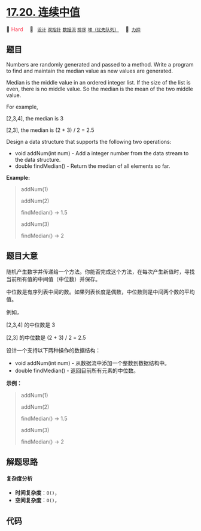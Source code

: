 # [17.20. 连续中值](https://2xiao.github.io/leetcode-js/interview/i_17.20.html)

🔴 <font color=#ff334b>Hard</font>&emsp; 🔖&ensp; [`设计`](/tag/design.md) [`双指针`](/tag/two-pointers.md) [`数据流`](/tag/data-stream.md) [`排序`](/tag/sorting.md) [`堆（优先队列）`](/tag/heap-priority-queue.md)&emsp; 🔗&ensp;[`力扣`](https://leetcode.cn/problems/continuous-median-lcci)

## 题目

Numbers are randomly generated and passed to a method. Write a program to find
and maintain the median value as new values are generated.

Median is the middle value in an ordered integer list. If the size of the list
is even, there is no middle value. So the median is the mean of the two middle
value.

For example,

[2,3,4], the median is 3

[2,3], the median is (2 + 3) / 2 = 2.5

Design a data structure that supports the following two operations:

  * void addNum(int num) - Add a integer number from the data stream to the data structure.
  * double findMedian() - Return the median of all elements so far.

**Example:**

> 
> 
> 
> 
> 
> addNum(1)
> 
> addNum(2)
> 
> findMedian() -> 1.5
> 
> addNum(3) 
> 
> findMedian() -> 2
> 
> 


## 题目大意

随机产生数字并传递给一个方法。你能否完成这个方法，在每次产生新值时，寻找当前所有值的中间值（中位数）并保存。

中位数是有序列表中间的数。如果列表长度是偶数，中位数则是中间两个数的平均值。

例如，

[2,3,4] 的中位数是 3

[2,3] 的中位数是 (2 + 3) / 2 = 2.5

设计一个支持以下两种操作的数据结构：

  * void addNum(int num) - 从数据流中添加一个整数到数据结构中。
  * double findMedian() - 返回目前所有元素的中位数。

**示例：**

> 
> 
> 
> 
> 
> addNum(1)
> 
> addNum(2)
> 
> findMedian() -> 1.5
> 
> addNum(3) 
> 
> findMedian() -> 2
> 
> 


## 解题思路

#### 复杂度分析

- **时间复杂度**：`O()`，
- **空间复杂度**：`O()`，

## 代码

```javascript

```